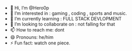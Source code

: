 - 👋 Hi, I’m @Hero0p
- 👀 I’m interested in : gaming , coding , sports and music.
- 🌱 I’m currently learning : FULL STACK DEVLOPMENT
- 💞️ I’m looking to collaborate on : not falling for that
- 📫 How to reach me: dont
- 😄 Pronouns: he/him
- ⚡ Fun fact: watch one piece.

<!---
Hero0p/Hero0p is a ✨ special ✨ repository because its `README.md` (this file) appears on your GitHub profile.
You can click the Preview link to take a look at your changes.
--->
